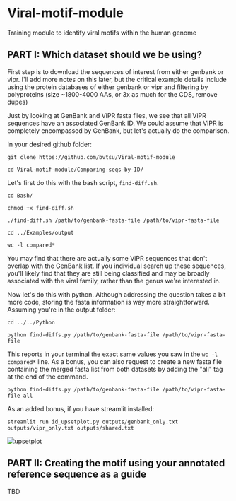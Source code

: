 # Viral-motif-module
Training module to identify viral motifs within the human genome

## PART I: Which dataset should we be using?
First step is to download the sequences of interest from either genbank or vipr. I'll add more notes on this later, but the critical example details include using the protein databases of either genbank or vipr and filtering by polyproteins (size ~1800-4000 AAs, or 3x as much for the CDS, remove dupes)

Just by looking at GenBank and ViPR fasta files, we see that all ViPR sequences have an associated GenBank ID.
We could assume that ViPR is completely encompassed by GenBank, but let's actually do the comparison.

In your desired github folder:

```git clone https://github.com/bvtsu/Viral-motif-module```

```cd Viral-motif-module/Comparing-seqs-by-ID/```

Let's first do this with the bash script, ```find-diff.sh```.

```cd Bash/```

```chmod +x find-diff.sh```

```./find-diff.sh /path/to/genbank-fasta-file /path/to/vipr-fasta-file```

```cd ../Examples/output```

```wc -l compared*```

You may find that there are actually some ViPR sequences that don't overlap with the GenBank list. If you individual search up these sequences, you'll likely find that they are still being classified and may be broadly associated with the viral family, rather than the genus we're interested in.

Now let's do this with python. Although addressing the question takes a bit more code, storing the fasta information is way more straightforward. Assuming you're in the output folder:

```cd ../../Python```
 
```python find-diffs.py /path/to/genbank-fasta-file /path/to/vipr-fasta-file```

This reports in your terminal the exact same values you saw in the ```wc -l compared*``` line.
As a bonus, you can also request to create a new fasta file containing the merged fasta list from both datasets by adding the "all" tag at the end of the command.

```python find-diffs.py /path/to/genbank-fasta-file /path/to/vipr-fasta-file all```

As an added bonus, if you have streamlit installed:

```streamlit run id_upsetplot.py outputs/genbank_only.txt outputs/vipr_only.txt outputs/shared.txt```

![upsetplot](https://github.com/daugherty-lab/Viral-motif-module/blob/main/img/genbank_vs_vipr.png?raw=true)
## PART II: Creating the motif using your annotated reference sequence as a guide

TBD